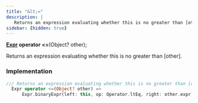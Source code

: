 ```yaml
---
title: "&lt;="
description: |
   Returns an expression evaluating whether this is no greater than [other].
sidebar: {hidden: true}
---
```

<span class="dart-code"><strong>[Expr] operator <=</strong>(<span class="nobr">Object? other</span>);</span>

 Returns an expression evaluating whether this is no greater than [other].
### Implementation
```dart
/// Returns an expression evaluating whether this is no greater than [other].
  Expr operator <=(Object? other) =>
      Expr.binaryExpr(left: this, op: Operator.ltEq, right: other.expr);
```

[Expr]: /reference/classes/expr/